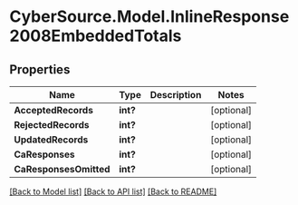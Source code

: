 # CyberSource.Model.InlineResponse2008EmbeddedTotals
## Properties

Name | Type | Description | Notes
------------ | ------------- | ------------- | -------------
**AcceptedRecords** | **int?** |  | [optional] 
**RejectedRecords** | **int?** |  | [optional] 
**UpdatedRecords** | **int?** |  | [optional] 
**CaResponses** | **int?** |  | [optional] 
**CaResponsesOmitted** | **int?** |  | [optional] 

[[Back to Model list]](../README.md#documentation-for-models) [[Back to API list]](../README.md#documentation-for-api-endpoints) [[Back to README]](../README.md)

